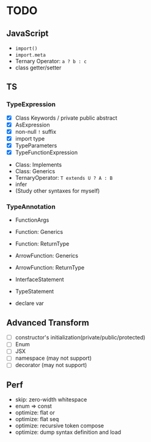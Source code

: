 # TODO

## JavaScript

- `import()`
- `import.meta`
- Ternary Operator: `a ? b : c`
- class getter/setter

## TS

### TypeExpression

- [x] Class Keywords / private public abstract
- [x] AsExpression
- [x] non-null `!` suffix
- [x] import type
- [x] TypeParameters
- [x] TypeFunctionExpression
- Class: Implements
- Class: Generics
- TernaryOperator: `T extends U ? A : B`
- infer
- (Study other syntaxes for myself)

### TypeAnnotation

- FunctionArgs
- Function: Generics
- Function: ReturnType
- ArrowFunction: Generics
- ArrowFunction: ReturnType

- InterfaceStatement
- TypeStatement
- declare var 

## Advanced Transform

- [ ] constructor's initialization(private/public/protected)
- [ ] Enum
- [ ] JSX
- [ ] namespace (may not support)
- [ ] decorator (may not support)

## Perf

- skip: zero-width whitespace
- enum => const
- optimize: flat or
- optimize: flat seq
- optimize: recursive token compose
- optimize: dump syntax definition and load